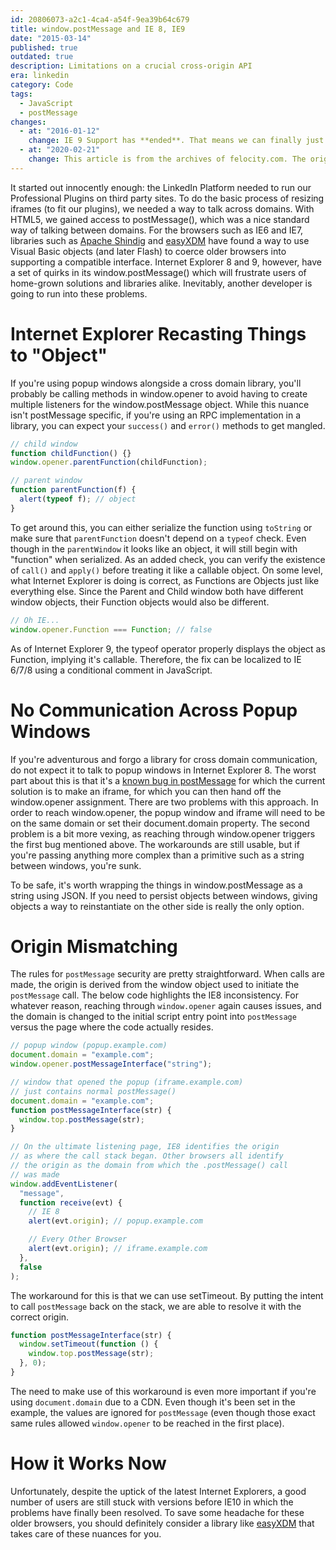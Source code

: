 ```yaml
---
id: 20806073-a2c1-4ca4-a54f-9ea39b64c679
title: window.postMessage and IE 8, IE9
date: "2015-03-14"
published: true
outdated: true
description: Limitations on a crucial cross-origin API
era: linkedin
category: Code
tags:
  - JavaScript
  - postMessage
changes:
  - at: "2016-01-12"
    change: IE 9 Support has **ended**. That means we can finally just use `window.postMessage` the way it was intended. You can safely discard 99% of this now!
  - at: "2020-02-21"
    change: This article is from the archives of felocity.com. The original unedited post can be found in the [github archives](https://github.com/jakobo/jakobo.github.com). It has recieved a quick once-over to modernize the content where applicable, but may contain references and links to code that is dead, unloved, or may simply no longer apply to modern web development.
---
```


It started out innocently enough: the LinkedIn Platform needed to run our Professional Plugins on third party sites. To do the basic process of resizing iframes (to fit our plugins), we needed a way to talk across domains. With HTML5, we gained access to postMessage(), which was a nice standard way of talking between domains. For the browsers such as IE6 and IE7, libraries such as [Apache Shindig](http://shindig.apache.org/) and [easyXDM](http://easyxdm.net/) have found a way to use Visual Basic objects (and later Flash) to coerce older browsers into supporting a compatible interface. Internet Explorer 8 and 9, however, have a set of quirks in its window.postMessage() which will frustrate users of home-grown solutions and libraries alike. Inevitably, another developer is going to run into these problems.

# Internet Explorer Recasting Things to "Object"

If you're using popup windows alongside a cross domain library, you'll probably be calling methods in window.opener to avoid having to create multiple listeners for the window.postMessage object. While this nuance isn't postMessage specific, if you're using an RPC implementation in a library, you can expect your `success()` and `error()` methods to get mangled.

```js
// child window
function childFunction() {}
window.opener.parentFunction(childFunction);

// parent window
function parentFunction(f) {
  alert(typeof f); // object
}
```

To get around this, you can either serialize the function using `toString` or make sure that `parentFunction` doesn't depend on a `typeof` check. Even though in the `parentWindow` it looks like an object, it will still begin with "function" when serialized. As an added check, you can verify the existence of `call()` and `apply()` before treating it like a callable object. On some level, what Internet Explorer is doing is correct, as Functions are Objects just like everything else. Since the Parent and Child window both have different window objects, their Function objects would also be different.

```js
// Oh IE...
window.opener.Function === Function; // false
```

As of Internet Explorer 9, the typeof operator properly displays the object as Function, implying it's callable. Therefore, the fix can be localized to IE 6/7/8 using a conditional comment in JavaScript.

# No Communication Across Popup Windows

If you're adventurous and forgo a library for cross domain communication, do not expect it to talk to popup windows in Internet Explorer 8. The worst part about this is that it's a [known bug in postMessage](http://blogs.msdn.com/ieinternals/archive/2009/09/16/Bugs-in-IE8-support-for-HTML5-postMessage-sessionStorage-and-localStorage.aspx) for which the current solution is to make an iframe, for which you can then hand off the window.opener assignment. There are two problems with this approach. In order to reach window.opener, the popup window and iframe will need to be on the same domain or set their document.domain property. The second problem is a bit more vexing, as reaching through window.opener triggers the first bug mentioned above. The workarounds are still usable, but if you're passing anything more complex than a primitive such as a string between windows, you're sunk.

To be safe, it's worth wrapping the things in window.postMessage as a string using JSON. If you need to persist objects between windows, giving objects a way to reinstantiate on the other side is really the only option.

# Origin Mismatching

The rules for `postMessage` security are pretty straightforward. When calls are made, the origin is derived from the window object used to initiate the `postMessage` call. The below code highlights the IE8 inconsistency. For whatever reason, reaching through `window.opener` again causes issues, and the domain is changed to the initial script entry point into `postMessage` versus the page where the code actually resides.

```js
// popup window (popup.example.com)
document.domain = "example.com";
window.opener.postMessageInterface("string");

// window that opened the popup (iframe.example.com)
// just contains normal postMessage()
document.domain = "example.com";
function postMessageInterface(str) {
  window.top.postMessage(str);
}

// On the ultimate listening page, IE8 identifies the origin
// as where the call stack began. Other browsers all identify
// the origin as the domain from which the .postMessage() call
// was made
window.addEventListener(
  "message",
  function receive(evt) {
    // IE 8
    alert(evt.origin); // popup.example.com

    // Every Other Browser
    alert(evt.origin); // iframe.example.com
  },
  false
);
```

The workaround for this is that we can use setTimeout. By putting the intent to call `postMessage` back on the stack, we are able to resolve it with the correct origin.

```js
function postMessageInterface(str) {
  window.setTimeout(function () {
    window.top.postMessage(str);
  }, 0);
}
```

The need to make use of this workaround is even more important if you're using `document.domain` due to a CDN. Even though it's been set in the example, the values are ignored for `postMessage` (even though those exact same rules allowed `window.opener` to be reached in the first place).

# How it Works Now

Unfortunately, despite the uptick of the latest Internet Explorers, a good number of users are still stuck with versions before IE10 in which the problems have finally been resolved. To save some headache for these older browsers, you should definitely consider a library like [easyXDM](http://easyxdm.net/) that takes care of these nuances for you.

